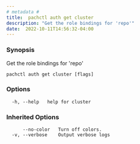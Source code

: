 ```yaml
---
# metadata # 
title:  pachctl auth get cluster
description: "Get the role bindings for 'repo'"
date:  2022-10-11T14:56:32-04:00
---
```


### Synopsis

Get the role bindings for 'repo'

```
pachctl auth get cluster [flags]
```

### Options

```
  -h, --help   help for cluster
```

### Inherited Options

```
      --no-color   Turn off colors.
  -v, --verbose    Output verbose logs
```

